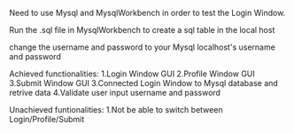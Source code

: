 Need to use Mysql and MysqlWorkbench in order to test the Login Window.

Run the .sql file in MysqlWorkbench to create a sql table in the local host

change the username and password to your Mysql localhost's username and password

Achieved functionalities:
	1.Login Window GUI
	2.Profile Window GUI
	3.Submit Window GUI
	3.Connected Login Window to Mysql database and retrive data 
	4.Validate user input username and password 

Unachieved funtionalities:
	1.Not be able to switch between Login/Profile/Submit


